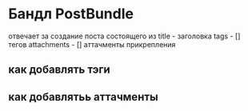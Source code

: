 # Бандл PostBundle

отвечает за создание поста состоящего из
title - заголовка
tags - [] тегов
attachments - [] аттачменты прикрепления

## как добавлять тэги

## как добавлятьь аттачменты